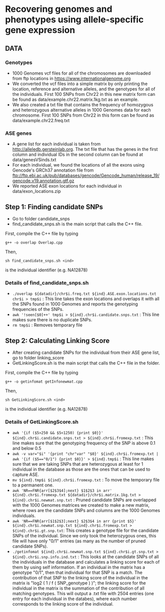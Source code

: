 # Recovering genomes and phenotypes using allele-specific gene expression

## DATA

### Genotypes
* 1000 Genomes vcf files for all of the chromosomes are downloaded from ftp locations in https://www.internationalgenome.org
* We converted the vcf files into a simple matrix by only printing the location, reference and alternative alleles, and the genotypes for all of the individuals.
First 100 SNPs from Chr22 in this new matrix form can be found as data/example.chr22.matrix.1kg.txt as an example.
* We also created a txt file that contains the frequency of homozygous and heterozygous alternative alleles in 1000 Genomes data for each chromosome. First 100 SNPs from Chr22 in this form can be found as data/example.chr22.freq.txt

### ASE genes
* A gene list for each individual is taken from http://alleledb.gersteinlab.org. The txt file that has the genes in the first column and individual IDs in the second column can be found at data/genesVSinds.txt
* For each individual, we found the locations of all the exons using Gencode's GRCh37 annotation file from ftp://ftp.ebi.ac.uk/pub/databases/gencode/Gencode_human/release_19/gencode.v19.annotation.gtf.gz
* We reported ASE exon locations for each individual in data/exon_locations.zip

## Step 1: Finding candidate SNPs
* Go to folder candidate_snps
* find_candidate_snps.sh is the main script that calls the C++ file. 

First, compile the C++ file by typing

``
g++ -o overlap Overlap.cpp
``

Then,

``
sh find_candidate_snps.sh <ind>
``

<ind> is the individual identifier (e.g. NA12878)

### Details of find_candidate_snps.sh
* ``./overlap ${datadir}/chr$i.freq.txt ${ind}.ASE.exon.locations.txt chr$i > tmp$i`` : This line takes the exon locations and overlaps it with all the SNPs found in 1000 Genomes and reports the genotyping frequencies of the SNPs.
* ``awk '!seen[$0]++' tmp$i > ${ind}.chr$i.candidate.snps.txt`` : This line makes sure there is no duplicate SNPs.
* ``rm tmp$i`` : Removes temporary file

## Step 2: Calculating Linking Score
* After creating candidate SNPs for the individual from their ASE gene list, go to folder linking_score
* GetLinkingScore.sh is the main script that calls the C++ file in the folder.

First, compile the C++ file by typing

``
g++ -o getinfomat getInfonewmat.cpp
``

Then,

``sh GetLinkingScore.sh <ind>
``

<ind> is the individual identifier (e.g. NA12878)
  
### Details of GetLinkingScore.sh
* ``awk '{if ($5>250 && $5<1250) {print $0}}' ${ind}.chr$i.candidate.snps.txt > ${ind}.chr$i.fromexp.txt`` : This line makes sure that the genotyping frequency of the SNP is above 0.1 and below 0.5
* ``awk -v var="$i" '{print "chr"var" "$0}' ${ind}.chr$i.fromexp.txt | awk '{if ($5=="0/1") {print $0}}' > ${ind}.tmp$i`` : This line makes sure that we are taking SNPs that are heterozygous at least for 1 individual in the database as those are the ones that can be used to capture ASE.
* ``mv ${ind}.tmp$i ${ind}.chr$i.fromexp.txt`` : To move the temporary file to a permanent one.
* ``awk 'NR==FNR{arr[$2$3$4];next} $1$2$3 in arr' ${ind}.chr$i.fromexp.txt ${datadir}/chr$i.matrix.1kg.txt > ${ind}.chr$i.newmat.snp.txt`` : Pruned candidate SNPs are overlapped with the 1000 Genomes matrices we created to make a new matrix, where rows are the candidate SNPs and columns are the 1000 Genomes individuals.
* ``awk 'NR==FNR{arr[$1$2$3];next} $2$3$4 in arr {print $5}' ${ind}.chr$i.newmat.snp.txt ${ind}.chr$i.fromexp.txt > ${ind}.chr$i.gt.snp.txt``: This creates a genotype file for the candidate SNPs of the individual. Since we only took the heterozygous ones, this file will have only "0/1" entries (as many as the number of pruned candidate SNPs).
* ``./getinfomat ${ind}.chr$i.newmat.snp.txt ${ind}.chr$i.gt.snp.txt > ${ind}.chr$i.snp.info.ind.txt`` : This looks at the candidate SNPs of all the individuals in the database and calculates a linking score for each of them by using self information. If an individual in the matrix has a genotype "0/1", then that individual for that SNP is a match. The contribution of that SNP to the linking score of the individual in the matrix is "log2 ( 1 / f ( SNP_genotype ) )"; the linking score for the individual in the matrix is the summation of the contribution of all matching genotypes. This will output a .txt file with 2504 entries (one entry for each individual in the databes), where each number corresponds to the linking score of the individual.


